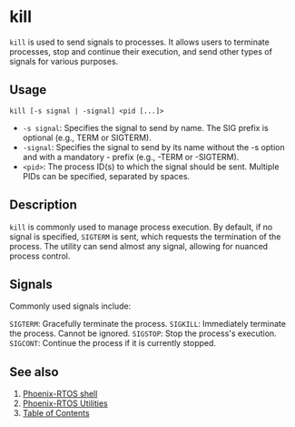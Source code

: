 # kill

`kill` is used to send signals to processes. It allows users to terminate processes, stop and continue their execution,
and send other types of signals for various purposes.

## Usage

```console
kill [-s signal | -signal] <pid [...]>
```

- `-s signal`: Specifies the signal to send by name. The SIG prefix is optional (e.g., TERM or SIGTERM).
- `-signal`: Specifies the signal to send by its name without the -s option and with a mandatory - prefix
(e.g., -TERM or -SIGTERM).
- `<pid>`: The process ID(s) to which the signal should be sent. Multiple PIDs can be specified, separated by spaces.

## Description

`kill` is commonly used to manage process execution. By default, if no signal is specified, `SIGTERM` is sent,
which requests the termination of the process. The utility can send almost any signal,
allowing for nuanced process control.

## Signals

Commonly used signals include:

`SIGTERM`: Gracefully terminate the process.
`SIGKILL`: Immediately terminate the process. Cannot be ignored.
`SIGSTOP`: Stop the process's execution.
`SIGCONT`: Continue the process if it is currently stopped.

## See also

1. [Phoenix-RTOS shell](../index.md)
2. [Phoenix-RTOS Utilities](../../index.md)
3. [Table of Contents](../../../index.md)
